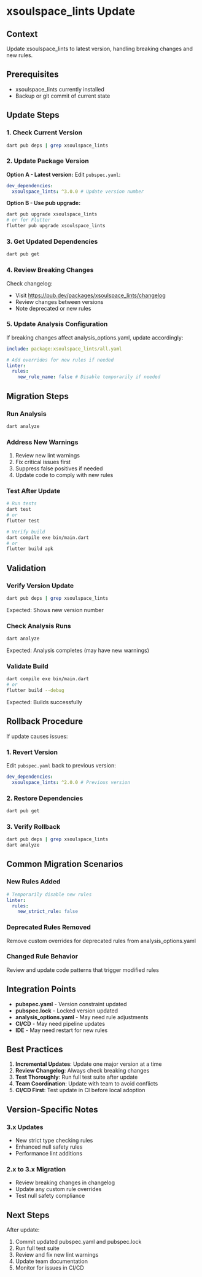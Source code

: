 # xsoulspace_lints Update

## Context

Update xsoulspace_lints to latest version, handling breaking changes and new rules.

## Prerequisites

- xsoulspace_lints currently installed
- Backup or git commit of current state

## Update Steps

### 1. Check Current Version

```bash
dart pub deps | grep xsoulspace_lints
```

### 2. Update Package Version

**Option A - Latest version:**
Edit `pubspec.yaml`:

```yaml
dev_dependencies:
  xsoulspace_lints: ^3.0.0 # Update version number
```

**Option B - Use pub upgrade:**

```bash
dart pub upgrade xsoulspace_lints
# or for Flutter
flutter pub upgrade xsoulspace_lints
```

### 3. Get Updated Dependencies

```bash
dart pub get
```

### 4. Review Breaking Changes

Check changelog:

- Visit https://pub.dev/packages/xsoulspace_lints/changelog
- Review changes between versions
- Note deprecated or new rules

### 5. Update Analysis Configuration

If breaking changes affect analysis_options.yaml, update accordingly:

```yaml
include: package:xsoulspace_lints/all.yaml

# Add overrides for new rules if needed
linter:
  rules:
    new_rule_name: false # Disable temporarily if needed
```

## Migration Steps

### Run Analysis

```bash
dart analyze
```

### Address New Warnings

1. Review new lint warnings
2. Fix critical issues first
3. Suppress false positives if needed
4. Update code to comply with new rules

### Test After Update

```bash
# Run tests
dart test
# or
flutter test

# Verify build
dart compile exe bin/main.dart
# or
flutter build apk
```

## Validation

### Verify Version Update

```bash
dart pub deps | grep xsoulspace_lints
```

Expected: Shows new version number

### Check Analysis Runs

```bash
dart analyze
```

Expected: Analysis completes (may have new warnings)

### Validate Build

```bash
dart compile exe bin/main.dart
# or
flutter build --debug
```

Expected: Builds successfully

## Rollback Procedure

If update causes issues:

### 1. Revert Version

Edit `pubspec.yaml` back to previous version:

```yaml
dev_dependencies:
  xsoulspace_lints: ^2.0.0 # Previous version
```

### 2. Restore Dependencies

```bash
dart pub get
```

### 3. Verify Rollback

```bash
dart pub deps | grep xsoulspace_lints
dart analyze
```

## Common Migration Scenarios

### New Rules Added

```yaml
# Temporarily disable new rules
linter:
  rules:
    new_strict_rule: false
```

### Deprecated Rules Removed

Remove custom overrides for deprecated rules from analysis_options.yaml

### Changed Rule Behavior

Review and update code patterns that trigger modified rules

## Integration Points

- **pubspec.yaml** - Version constraint updated
- **pubspec.lock** - Locked version updated
- **analysis_options.yaml** - May need rule adjustments
- **CI/CD** - May need pipeline updates
- **IDE** - May need restart for new rules

## Best Practices

1. **Incremental Updates**: Update one major version at a time
2. **Review Changelog**: Always check breaking changes
3. **Test Thoroughly**: Run full test suite after update
4. **Team Coordination**: Update with team to avoid conflicts
5. **CI/CD First**: Test update in CI before local adoption

## Version-Specific Notes

### 3.x Updates

- New strict type checking rules
- Enhanced null safety rules
- Performance lint additions

### 2.x to 3.x Migration

- Review breaking changes in changelog
- Update any custom rule overrides
- Test null safety compliance

## Next Steps

After update:

1. Commit updated pubspec.yaml and pubspec.lock
2. Run full test suite
3. Review and fix new lint warnings
4. Update team documentation
5. Monitor for issues in CI/CD
